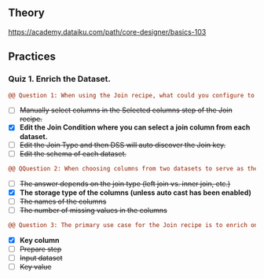 ## Theory
https://academy.dataiku.com/path/core-designer/basics-103

## Practices
### Quiz 1. Enrich the Dataset.
``` diff
@@ Question 1: When using the Join recipe, what could you configure to match the datasets if Dataiku DSS does not automatically discover the join key?@@
```
- [ ] ~~Manually select columns in the Selected columns step of the Join recipe.~~
- [x] **Edit the Join Condition where you can select a join column from each dataset.**
- [ ] ~~Edit the Join Type and then DSS will auto discover the Join key.~~
- [ ] ~~Edit the schema of each dataset.~~
 
``` diff
@@ QQuestion 2: When choosing columns from two datasets to serve as the join key in a Join recipe, which of the following must be the same for each column?@@
```
- [ ] ~~The answer depends on the join type (left join vs. inner join, etc.)~~
- [x] **The storage type of the columns (unless auto cast has been enabled)**
- [ ] ~~The names of the columns~~
- [ ] ~~The number of missing values in the columns~~

``` diff
@@ Question 3: The primary use case for the Join recipe is to enrich one dataset with columns from another. What does DSS use to match values in both datasets?@@
```
- [x] **Key column**
- [ ] ~~Prepare step~~
- [ ] ~~Input dataset~~
- [ ] ~~Key value~~
